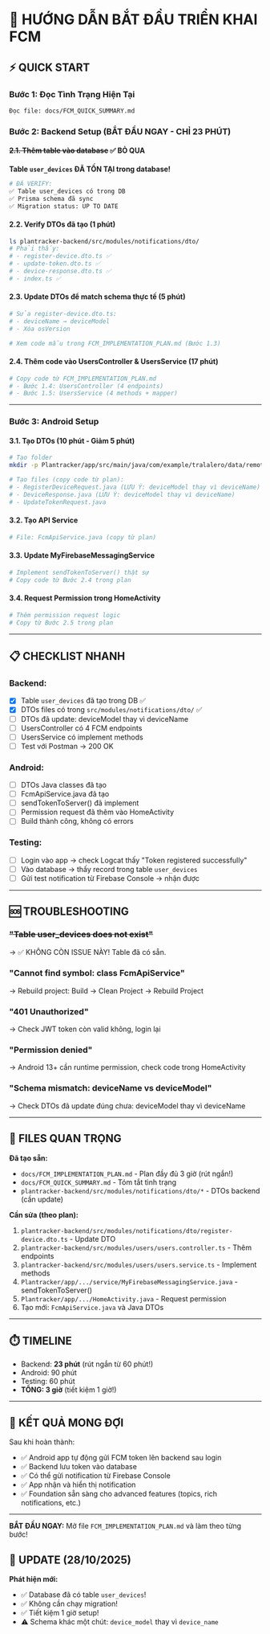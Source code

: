 # 🚀 HƯỚNG DẪN BẮT ĐẦU TRIỂN KHAI FCM

## ⚡ QUICK START

### Bước 1: Đọc Tình Trạng Hiện Tại
```bash
Đọc file: docs/FCM_QUICK_SUMMARY.md
```

### Bước 2: Backend Setup (BẮT ĐẦU NGAY - CHỈ 23 PHÚT)

#### ~~2.1. Thêm table vào database~~ ✅ BỎ QUA
**Table `user_devices` ĐÃ TỒN TẠI trong database!**
```bash
# ĐÃ VERIFY:
✅ Table user_devices có trong DB
✅ Prisma schema đã sync
✅ Migration status: UP TO DATE
```

#### 2.2. Verify DTOs đã tạo (1 phút)
```bash
ls plantracker-backend/src/modules/notifications/dto/
# Phải thấy:
# - register-device.dto.ts ✅
# - update-token.dto.ts ✅
# - device-response.dto.ts ✅
# - index.ts ✅
```

#### 2.3. Update DTOs để match schema thực tế (5 phút)
```bash
# Sửa register-device.dto.ts:
# - deviceName → deviceModel
# - Xóa osVersion

# Xem code mẫu trong FCM_IMPLEMENTATION_PLAN.md (Bước 1.3)
```

#### 2.4. Thêm code vào UsersController & UsersService (17 phút)
```bash
# Copy code từ FCM_IMPLEMENTATION_PLAN.md
# - Bước 1.4: UsersController (4 endpoints)
# - Bước 1.5: UsersService (4 methods + mapper)
```

---

### Bước 3: Android Setup

#### 3.1. Tạo DTOs (10 phút - Giảm 5 phút)
```bash
# Tạo folder
mkdir -p Plantracker/app/src/main/java/com/example/tralalero/data/remote/dto/fcm

# Tạo files (copy code từ plan):
# - RegisterDeviceRequest.java (LƯU Ý: deviceModel thay vì deviceName)
# - DeviceResponse.java (LƯU Ý: deviceModel thay vì deviceName)
# - UpdateTokenRequest.java
```

#### 3.2. Tạo API Service
```bash
# File: FcmApiService.java (copy từ plan)
```

#### 3.3. Update MyFirebaseMessagingService
```bash
# Implement sendTokenToServer() thật sự
# Copy code từ Bước 2.4 trong plan
```

#### 3.4. Request Permission trong HomeActivity
```bash
# Thêm permission request logic
# Copy từ Bước 2.5 trong plan
```

---

## 📋 CHECKLIST NHANH

### Backend:
- [x] Table `user_devices` đã tạo trong DB ✅
- [x] DTOs files có trong `src/modules/notifications/dto/` ✅
- [ ] DTOs đã update: deviceModel thay vì deviceName
- [ ] UsersController có 4 FCM endpoints
- [ ] UsersService có implement methods
- [ ] Test với Postman → 200 OK

### Android:
- [ ] DTOs Java classes đã tạo
- [ ] FcmApiService.java đã tạo
- [ ] sendTokenToServer() đã implement
- [ ] Permission request đã thêm vào HomeActivity
- [ ] Build thành công, không có errors

### Testing:
- [ ] Login vào app → check Logcat thấy "Token registered successfully"
- [ ] Vào database → thấy record trong table `user_devices`
- [ ] Gửi test notification từ Firebase Console → nhận được

---

## 🆘 TROUBLESHOOTING

### ~~"Table user_devices does not exist"~~
→ ✅ KHÔNG CÒN ISSUE NÀY! Table đã có sẵn.

### "Cannot find symbol: class FcmApiService"
→ Rebuild project: Build → Clean Project → Rebuild Project

### "401 Unauthorized"
→ Check JWT token còn valid không, login lại

### "Permission denied"
→ Android 13+ cần runtime permission, check code trong HomeActivity

### "Schema mismatch: deviceName vs deviceModel"
→ Check DTOs đã update đúng chưa: deviceModel thay vì deviceName

---

## 📁 FILES QUAN TRỌNG

**Đã tạo sẵn:**
- `docs/FCM_IMPLEMENTATION_PLAN.md` - Plan đầy đủ 3 giờ (rút ngắn!)
- `docs/FCM_QUICK_SUMMARY.md` - Tóm tắt tình trạng
- `plantracker-backend/src/modules/notifications/dto/*` - DTOs backend (cần update)

**Cần sửa (theo plan):**
1. `plantracker-backend/src/modules/notifications/dto/register-device.dto.ts` - Update DTO
2. `plantracker-backend/src/modules/users/users.controller.ts` - Thêm endpoints
3. `plantracker-backend/src/modules/users/users.service.ts` - Implement methods
4. `Plantracker/app/.../service/MyFirebaseMessagingService.java` - sendTokenToServer()
5. `Plantracker/app/.../HomeActivity.java` - Request permission
6. Tạo mới: `FcmApiService.java` và Java DTOs

---

## ⏱️ TIMELINE

- Backend: **23 phút** (rút ngắn từ 60 phút!)
- Android: 90 phút
- Testing: 60 phút
- **TỔNG: 3 giờ** (tiết kiệm 1 giờ!)

---

## 🎯 KẾT QUẢ MONG ĐỢI

Sau khi hoàn thành:
- ✅ Android app tự động gửi FCM token lên backend sau login
- ✅ Backend lưu token vào database
- ✅ Có thể gửi notification từ Firebase Console
- ✅ App nhận và hiển thị notification
- ✅ Foundation sẵn sàng cho advanced features (topics, rich notifications, etc.)

---

**BẮT ĐẦU NGAY:** Mở file `FCM_IMPLEMENTATION_PLAN.md` và làm theo từng bước!

## 🎉 UPDATE (28/10/2025)

**Phát hiện mới:**
- ✅ Database đã có table `user_devices`!
- ✅ Không cần chạy migration!
- ✅ Tiết kiệm 1 giờ setup!
- ⚠️ Schema khác một chút: `device_model` thay vì `device_name`
